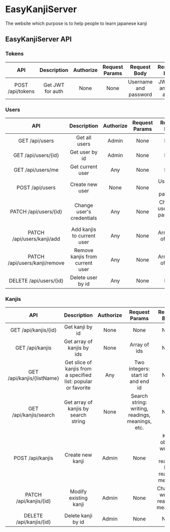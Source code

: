 # EasyKanjiServer
The website which purpose is to help people to learn japanese kanji


## EasyKanjiServer API

### Tokens

|  API             | Description      | Authorize | Request Params | Request Body          | Response Body              |
| :--------------: | :--------------: | :-------: | :------------: | :-------------------: | :------------------------: |
| POST /api/tokens | Get JWT for auth |  None     | None           | Username and password | JWT, role and id of a user |

### Users

|  API                          | Description                     | Authorize | Request Params | Request Body                      | Response Body              |
| :---------------------------: | :-----------------------------: | :-------: | :------------: | :-------------------------------: | :------------------------: |
| GET /api/users                | Get all users                   |  Admin    | None           | None                              | Array of users             |
| GET /api/users/{id}           | Get user by id                  | Admin     | None           | None                              | User                       |
| GET /api/users/me             | Get current user                | Any       | None           | None                              | User                       |
| POST /api/users               | Create new user                 | None      | None           | Username and password             | User                       |
| PATCH /api/users/{id}         | Change user's credentials       | Any       | None           | Changes: username, password, role | No content                 |
| PATCH /api/users/kanji/add    | Add kanjis to current user      | Any       | None           | Array of id of kanjis             | No content                 |
| PATCH /api/users/kanji/remove | Remove kanjis from current user | Any       | None           | Array of id of kanjis             | No content                 |
| DELETE /api/users/{id}        | Delete user by id               | Any       | None           | None                              | No content                 |

### Kanjis

|  API                          | Description                       | Authorize | Request Params | Request Body                      | Response Body              |
| :---------------------------: | :-------------------------------: | :-------: | :------------: | :-------------------------------: | :------------------------: |
| GET /api/kanjis/{id}          | Get kanji by id                                                |  None     | None           | None                              | Kanji                      |
| GET /api/kanjis               | Get array of kanjis by ids                                     | None      | Array of ids   | None                              | Array of kanjis            |
| GET /api/kanjis/{listName}    | Get slice of kanjis from a specified list: popular or favorite | Any       | Two integers: start id and end id           | None                              | Array of kanjis                       |
| GET /api/kanjis/search        | Get array of kanjis by search string | None      | Search string: writing, readings, meanings, etc. | None | Array of kanjis  |
| POST /api/kanjis              | Create new kanji                | Admin     | None           | Kanji object: writing, on reading, kun reading, meaning | Kanji                 |
| PATCH /api/kanjis/{id}        | Modify existing kanji      | Admin       | None           | Changes: writing, readings, meanings | No content                 |
| DELETE /api/kanjis/{id}       | Delete kanji by id               | Admin       | None           | None                              | No content                 |
